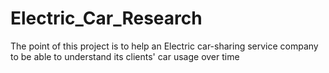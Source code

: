 # Electric_Car_Research
The point of this project is to help an Electric car-sharing service company to be able to understand its clients' car usage over time
